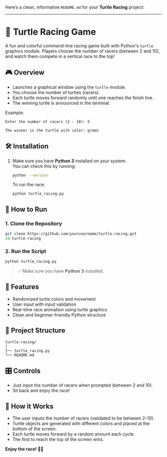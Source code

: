 Here’s a clean, informative `README.md` for your **Turtle Racing** project:

---

# 🐢 Turtle Racing Game

A fun and colorful command-line racing game built with Python's `turtle` graphics module. Players choose the number of racers (between 2 and 10), and watch them compete in a vertical race to the top!

## 🎮 Overview

- Launches a graphical window using the `turtle` module.
- You choose the number of turtles (racers).
- Each turtle moves forward randomly until one reaches the finish line.
- The winning turtle is announced in the terminal.

Example:

```
Enter the number of racers (2 - 10): 5

The winner is the turtle with color: green
```

## 🛠️ Installation

1. Make sure you have **Python 3** installed on your system.  
   You can check this by running:

   ```bash
   python --version
   ```

   To run the race:
   ```bash
   python turtle_racing.py
   ```

## 🚀 How to Run

### 1. **Clone the Repository**

```bash
git clone https://github.com/yourusername/turtle-racing.git
cd turtle-racing
```

### 2. **Run the Script**

```bash
python turtle_racing.py
```

> ✅ Make sure you have **Python 3** installed.

## 🎨 Features

* Randomized turtle colors and movement
* User input with input validation
* Real-time race animation using turtle graphics
* Clean and beginner-friendly Python structure

## 📁 Project Structure

```
turtle-racing/
│
├── turtle_racing.py
└── README.md
```

## 🎛️ Controls

* Just input the number of racers when prompted (between 2 and 10).
* Sit back and enjoy the race!

## 🧠 How it Works

* The user inputs the number of racers (validated to be between 2–10).
* Turtle objects are generated with different colors and placed at the bottom of the screen.
* Each turtle moves forward by a random amount each cycle.
* The first to reach the top of the screen wins.

**Enjoy the race! 🐢🏁**